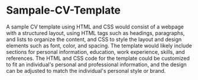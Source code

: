 # Sampale-CV-Template
A sample CV template using HTML and CSS would consist of a webpage with a structured layout, using HTML tags such as headings, paragraphs, and lists to organize the content, and CSS to style the layout and design elements such as font, color, and spacing. The template would likely include sections for personal information, education, work experience, skills, and references. The HTML and CSS code for the template could be customized to fit an individual's personal and professional information, and the design can be adjusted to match the individual's personal style or brand. 
